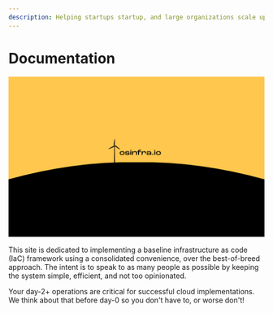 ```yaml
---
description: Helping startups startup, and large organizations scale up!
---
```


# Documentation

![](.gitbook/assets/windmill.png)

This site is dedicated to implementing a baseline infrastructure as code (IaC) framework using a consolidated convenience, over the best-of-breed approach.  The intent is to speak to as many people as possible by keeping the system simple, efficient, and not too opinionated.&#x20;

Your day-2+ operations are critical for successful cloud implementations. We think about that before day-0 so you don't have to, or worse don't!
